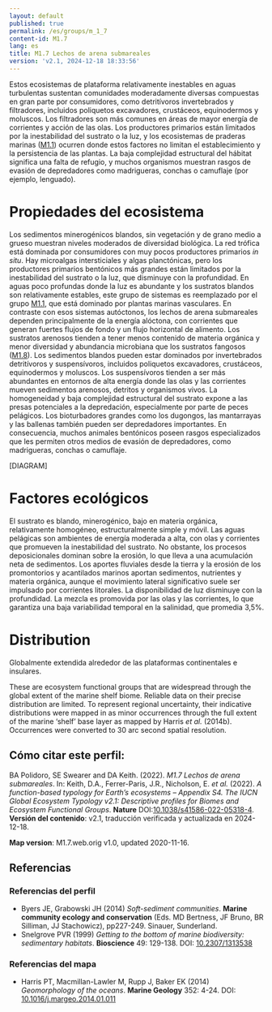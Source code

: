 ```yaml
---
layout: default
published: true
permalink: /es/groups/m_1_7
content-id: M1.7
lang: es
title: M1.7 Lechos de arena submareales
version: 'v2.1, 2024-12-18 18:33:56'
---
```


Estos ecosistemas de plataforma relativamente inestables en aguas turbulentas sustentan comunidades moderadamente diversas compuestas en gran parte por consumidores, como detritívoros invertebrados y filtradores, incluidos poliquetos excavadores, crustáceos, equinodermos y moluscos. Los filtradores son más comunes en áreas de mayor energía de corrientes y acción de las olas. Los productores primarios están limitados por la inestabilidad del sustrato o la luz, y los ecosistemas de praderas marinas ([M1.1](/explore/groups/M1.1)) ocurren donde estos factores no limitan el establecimiento y la persistencia de las plantas. La baja complejidad estructural del hábitat significa una falta de refugio, y muchos organismos muestran rasgos de evasión de depredadores como madrigueras, conchas o camuflaje (por ejemplo, lenguado).

# Propiedades del ecosistema
 
Los sedimentos minerogénicos blandos, sin vegetación y de grano medio a grueso muestran niveles moderados de diversidad biológica. La red trófica está dominada por consumidores con muy pocos productores primarios _in situ_. Hay microalgas intersticiales y algas planctónicas, pero los productores primarios bentónicos más grandes están limitados por la inestabilidad del sustrato o la luz, que disminuye con la profundidad. En aguas poco profundas donde la luz es abundante y los sustratos blandos son relativamente estables, este grupo de sistemas es reemplazado por el grupo [M1.1](/explore/groups/M1.1), que está dominado por plantas marinas vasculares. En contraste con esos sistemas autóctonos, los lechos de arena submareales dependen principalmente de la energía alóctona, con corrientes que generan fuertes flujos de fondo y un flujo horizontal de alimento. Los sustratos arenosos tienden a tener menos contenido de materia orgánica y menor diversidad y abundancia microbiana que los sustratos fangosos ([M1.8](/explore/groups/M1.8)). Los sedimentos blandos pueden estar dominados por invertebrados detritívoros y suspensívoros, incluidos poliquetos excavadores, crustáceos, equinodermos y moluscos. Los suspensívoros tienden a ser más abundantes en entornos de alta energía donde las olas y las corrientes mueven sedimentos arenosos, detritos y organismos vivos. La homogeneidad y baja complejidad estructural del sustrato expone a las presas potenciales a la depredación, especialmente por parte de peces pelágicos. Los bioturbadores grandes como los dugongos, las mantarrayas y las ballenas también pueden ser depredadores importantes. En consecuencia, muchos animales bentónicos poseen rasgos especializados que les permiten otros medios de evasión de depredadores, como madrigueras, conchas o camuflaje.

[DIAGRAM]

# Factores ecológicos
 
El sustrato es blando, minerogénico, bajo en materia orgánica, relativamente homogéneo, estructuralmente simple y móvil. Las aguas pelágicas son ambientes de energía moderada a alta, con olas y corrientes que promueven la inestabilidad del sustrato. No obstante, los procesos deposicionales dominan sobre la erosión, lo que lleva a una acumulación neta de sedimentos. Los aportes fluviales desde la tierra y la erosión de los promontorios y acantilados marinos aportan sedimentos, nutrientes y materia orgánica, aunque el movimiento lateral significativo suele ser impulsado por corrientes litorales. La disponibilidad de luz disminuye con la profundidad. La mezcla es promovida por las olas y las corrientes, lo que garantiza una baja variabilidad temporal en la salinidad, que promedia 3,5%.
 
# Distribution
 
Globalmente extendida alrededor de las plataformas continentales e insulares.

These are ecosystem functional groups that are widespread through the global extent of the marine shelf biome. Reliable data on their precise distribution are limited. To represent regional uncertainty, their indicative distributions were mapped in as minor occurrences through the full extent of the marine ‘shelf’ base layer as mapped by Harris _et al._ (2014b). Occurrences were converted to 30 arc second spatial resolution.

## Cómo citar este perfil:

BA Polidoro, SE Swearer and DA Keith. (2022). *M1.7 Lechos de arena submareales*. In: Keith, D.A., Ferrer-Paris, J.R., Nicholson, E. *et al.* (2022). *A function-based typology for Earth’s ecosystems – Appendix S4. The IUCN Global Ecosystem Typology v2.1: Descriptive profiles for Biomes and Ecosystem Functional Groups*. **Nature** DOI:[10.1038/s41586-022-05318-4](https://doi.org/10.1038/s41586-022-05318-4).
**Versión del contenido**: v2.1, traducción verificada y actualizada en 2024-12-18.

**Map version**: M1.7.web.orig v1.0, updated 2020-11-16.

## Referencias

### Referencias del perfil
* Byers JE, Grabowski JH  (2014) *Soft-sediment communities*. **Marine community ecology and conservation** (Eds. MD Bertness, JF Bruno, BR Silliman, JJ Stachowicz), pp227-249. Sinauer, Sunderland.
* Snelgrove PVR  (1999) *Getting to the bottom of marine biodiversity: sedimentary habitats*. **Bioscience** 49: 129-138. DOI: [10.2307/1313538](http://doi.org/10.2307/1313538)

### Referencias del mapa
* Harris PT, Macmillan-Lawler M, Rupp J, Baker EK  (2014) *Geomorphology of the oceans*. **Marine Geology** 352: 4-24. DOI: [10.1016/j.margeo.2014.01.011](http://doi.org/10.1016/j.margeo.2014.01.011)

